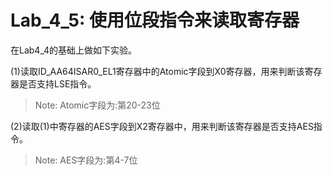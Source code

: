 <!--
 * @Author: Chengsen Dong 1034029664@qq.com
 * @Date: 2023-05-19 20:55:38
 * @LastEditors: Chengsen Dong 1034029664@qq.com
 * @LastEditTime: 2023-05-19 21:01:43
 * @FilePath: /xddcore/OpenOS/src/arm64/lab4_5/README.md
 * @Description: 
 * Copyright (c) 2023 by ${git_name_email}(www.github.com/xddcore), All Rights Reserved. 
-->
# Lab_4_5: 使用位段指令来读取寄存器

在Lab4_4的基础上做如下实验。

(1)读取ID_AA64ISAR0_EL1寄存器中的Atomic字段到X0寄存器，用来判断该寄存器是否支持LSE指令。

> Note: Atomic字段为:第20-23位

(2)读取(1)中寄存器的AES字段到X2寄存器中，用来判断该寄存器是否支持AES指令。

> Note: AES字段为:第4-7位
